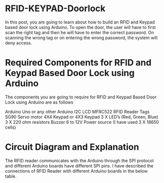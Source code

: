 # RFID-KEYPAD-Doorlock
In this post, you are going to learn about how to build an RFID and Keypad based door lock using Arduino. To open the door, the user will have to first scan the right tag and then he will have to enter the correct password. On scanning the wrong tag or on entering the wrong password, the system will deny access.

# Required Components for RFID and Keypad Based Door Lock using Arduino
The components you are going to require for RFID and Keypad Based Door Lock using Arduino are as follows

Arduino Uno or any other Arduino
I2C LCD
MFRC522 RFID Reader
Tags
SG90 Servo motor
4X4 Keypad or 4X3 Keypad
3 X LED’s (Red, Green, Blue)
3 X 220 ohm resistors
Buzzer
6 to 12V Power source (I have used 3 X 18650 cells)

# Circuit Diagram and Explanation
The RFID reader communicates with the Arduino through the SPI protocol and different Arduino boards have different SPI pins. I have described the connections of RFID Reader with different Arduino boards in the below table.




